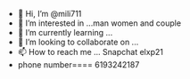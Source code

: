 - 👋 Hi, I’m @mili711
- 👀 I’m interested in ...man women and couple 
- 🌱 I’m currently learning ...
- 💞️ I’m looking to collaborate on ...
- 📫 How to reach me ... Snapchat elxp21
- phone number==== 6193242187

<!---
mili711/mili711 is a ✨ special ✨ repository because its `README.md` (this file) appears on your GitHub profile.
You can click the Preview link to take a look at your changes.
--->
